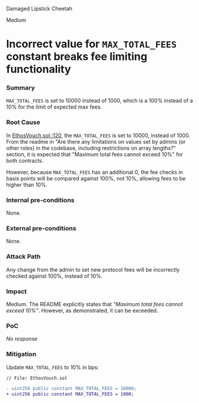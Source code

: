 Damaged Lipstick Cheetah

Medium

# Incorrect value for `MAX_TOTAL_FEES` constant breaks fee limiting functionality

### Summary

`MAX_TOTAL_FEES` is set to 10000 instead of 1000, which is a 100% instead of a 10% for the limit of expected max fees.

### Root Cause

In [EthosVouch.sol::120](https://github.com/sherlock-audit/2024-11-ethos-network-ii/blob/main/ethos/packages/contracts/contracts/EthosVouch.sol#L120), the `MAX_TOTAL_FEES` is set to 10000, instead of 1000. 
From the readme in "Are there any limitations on values set by admins (or other roles) in the codebase, including restrictions on array lengths?" section, it is expected that "Maximum total fees cannot exceed 10%" for both contracts.

However, because `MAX_TOTAL_FEES` has an additional 0, the fee checks in basis points will be compared against 100%, not 10%, allowing fees to be higher than 10%.

### Internal pre-conditions

None.

### External pre-conditions

None.

### Attack Path

Any change from the admin to set new protocol fees will be incorrectly checked against 100%, instead of 10%.

### Impact

Medium. The README explicitly states that _"Maximum total fees cannot exceed 10%"_. However, as demonstrated, it can be exceeded.

### PoC

_No response_

### Mitigation

Update `MAX_TOTAL_FEES` to 10% in bps:

```diff
// File: EthosVouch.sol

- uint256 public constant MAX_TOTAL_FEES = 10000;
+ uint256 public constant MAX_TOTAL_FEES = 1000;
```